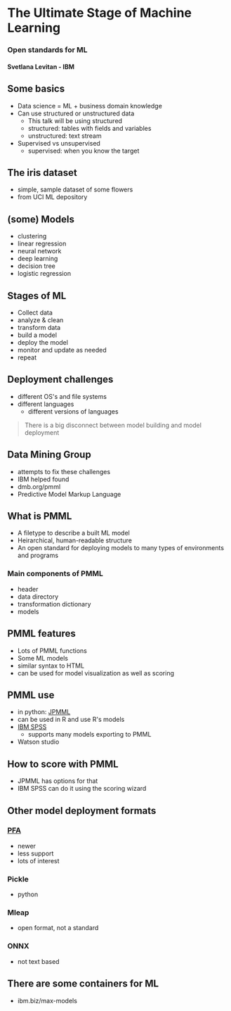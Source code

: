 # The Ultimate Stage of Machine Learning
### Open standards for ML
#### Svetlana Levitan - IBM
## Some basics
* Data science = ML + business domain knowledge
* Can use structured or unstructured data
    * This talk will be using structured
    * structured: tables with fields and variables
    * unstructured: text stream
* Supervised vs unsupervised
    * supervised: when you know the target
## The iris dataset
* simple, sample dataset of some flowers
* from UCI ML depository
## (some) Models
* clustering
* linear regression
* neural network
* deep learning
* decision tree
* logistic regression
## Stages of ML
* Collect data
* analyze & clean
* transform data
* build a model
* deploy the model
* monitor and update as needed
* repeat
## Deployment challenges
* different OS's and file systems
* different languages
    * different versions of languages
> There is a big disconnect between model building and model deployment
## Data Mining Group
* attempts to fix these challenges
* IBM helped found
* dmb.org/pmml
* Predictive Model Markup Language
## What is PMML
* A filetype to describe a built ML model
* Heirarchical, human-readable structure
* An open standard for deploying models to many types of environments and programs
### Main components of PMML
* header
* data directory
* transformation dictionary
* models
## PMML features
* Lots of PMML functions
* Some ML models
* similar syntax to HTML
* can be used for model visualization as well as scoring
## PMML use
* in python: [JPMML](https://github.com/jpmml)
* can be used in R and use R's models
* [IBM SPSS](https://www.ibm.com/analytics/spss-statistics-software)
    * supports many models exporting to PMML
* Watson studio
## How to score with PMML
* JPMML has options for that
* IBM SPSS can do it using the scoring wizard
## Other model deployment formats
### [PFA](dmg.org/pfa)
* newer
* less support
* lots of interest
### Pickle
* python
### Mleap
* open format, not a standard
### ONNX
* not text based
## There are some containers for ML
* ibm.biz/max-models